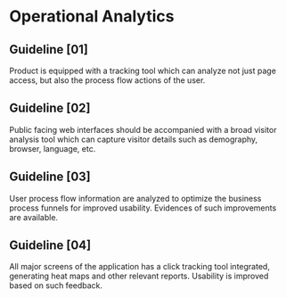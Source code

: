 Operational Analytics
=====================

## Guideline [01] 

Product is equipped with a tracking tool which can analyze not just page access, but also the process flow actions of the user.


## Guideline [02] 

Public facing web interfaces should be accompanied with a broad visitor analysis tool which can capture visitor details such as demography, browser, language, etc.


## Guideline [03]  

User process flow information are analyzed to optimize the business process funnels for improved usability. Evidences of such improvements are available.


## Guideline [04] 

All major screens of the application has a click tracking tool integrated, generating heat maps and other relevant reports. Usability is improved based on such feedback.
